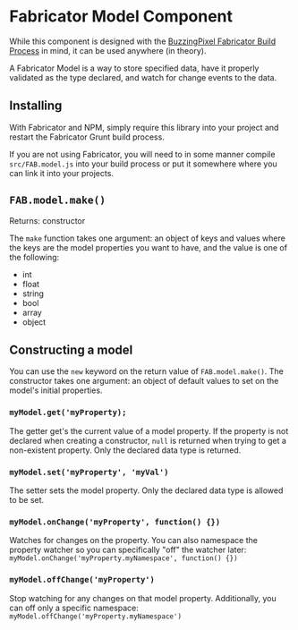 # Fabricator Model Component

While this component is designed with the [BuzzingPixel Fabricator Build Process](https://github.com/tjdraper/buzzing-pixel-fabricator) in mind, it can be used anywhere (in theory).

A Fabricator Model is a way to store specified data, have it properly validated as the type declared, and watch for change events to the data.

## Installing

With Fabricator and NPM, simply require this library into your project and restart the Fabricator Grunt build process.

If you are not using Fabricator, you will need to in some manner compile `src/FAB.model.js` into your build process or put it somewhere where you can link it into your projects.

## `FAB.model.make()`

Returns: constructor

The `make` function takes one argument: an object of keys and values where the keys are the model properties you want to have, and the value is one of the following:

- int
- float
- string
- bool
- array
- object

## Constructing a model

You can use the `new` keyword on the return value of `FAB.model.make()`. The constructor takes one argument: an object of default values to set on the model's initial properties.

### `myModel.get('myProperty);`

The getter get's the current value of a model property. If the property is not declared when creating a constructor, `null` is returned when trying to get a non-existent property. Only the declared data type is returned.

### `myModel.set('myProperty', 'myVal')`

The setter sets the model property. Only the declared data type is allowed to be set.

### `myModel.onChange('myProperty', function() {})`

Watches for changes on the property. You can also namespace the property watcher so you can specifically "off" the watcher later: `myModel.onChange('myProperty.myNamespace', function() {})`

### `myModel.offChange('myProperty')`

Stop watching for any changes on that model property. Additionally, you can off only a specific namespace: `myModel.offChange('myProperty.myNamespace')`
